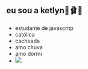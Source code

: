 ## eu sou a ketlyn🖤🩰⛪ ##
- estudante de javascritp
- católica
- cacheada
- amo chuva 
- amo dormi 
- ![](https://media1.tenor.com/m/Z-FociEdpQ0AAAAC/moneybrain-healing.gif)
